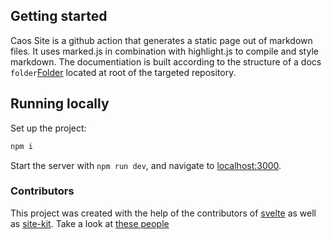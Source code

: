 ## Getting started

Caos Site is a github action that generates a static page out of markdown files. It uses marked.js in combination with highlight.js to compile and style markdown.
The documentiation is built according to the structure of a docs `folder`[Folder](https://github.com/caos/site/tree/master/docs) located at root of the targeted repository.

## Running locally

Set up the project:

```bash
npm i
```

Start the server with `npm run dev`, and navigate to [localhost:3000](http://localhost:3000).

### Contributors

This project was created with the help of the contributors of [svelte](https://github.com/sveltejs/svelte) as well as [site-kit](https://github.com/sveltejs/site-kit). 
Take a look at [these people](https://github.com/sveltejs/site-kit/graphs/contributors)
